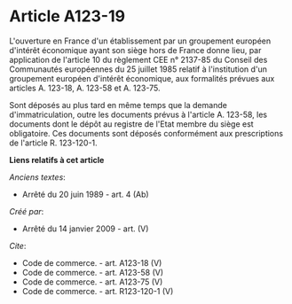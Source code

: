 # Article A123-19

L'ouverture en France d'un établissement par un groupement européen d'intérêt économique ayant son siège hors de France donne
lieu, par application de l'article 10 du règlement CEE n° 2137-85 du Conseil des Communautés européennes du 25 juillet 1985
relatif à l'institution d'un groupement européen d'intérêt économique, aux formalités prévues aux articles A. 123-18, A.
123-58 et A. 123-75. 

Sont déposés au plus tard en même temps que la demande d'immatriculation, outre les documents prévus à l'article A. 123-58,
les documents dont le dépôt au registre de l'Etat membre du siège est obligatoire. Ces documents sont déposés conformément
aux prescriptions de l'article R. 123-120-1.

**Liens relatifs à cet article**

_Anciens textes_:

  - Arrêté du 20 juin 1989 - art. 4 (Ab)

_Créé par_:

  - Arrêté du 14 janvier 2009 - art. (V)

_Cite_:

  - Code de commerce. - art. A123-18 (V)
  - Code de commerce. - art. A123-58 (V)
  - Code de commerce. - art. A123-75 (V)
  - Code de commerce. - art. R123-120-1 (V)
